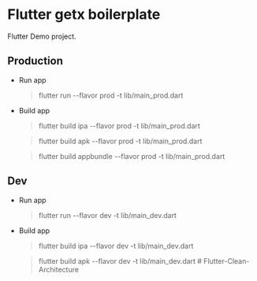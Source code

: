 # Flutter getx boilerplate

Flutter Demo project.

## Production

- Run app

  > flutter run --flavor prod -t lib/main_prod.dart

- Build app

  > flutter build ipa --flavor prod -t lib/main_prod.dart
  
  > flutter build apk --flavor prod -t lib/main_prod.dart
  
  > flutter build appbundle --flavor prod -t lib/main_prod.dart

## Dev

- Run app

  > flutter run --flavor dev -t lib/main_dev.dart

- Build app

  > flutter build ipa --flavor dev -t lib/main_dev.dart
  
  > flutter build apk --flavor dev -t lib/main_dev.dart
#   F l u t t e r - C l e a n - A r c h i t e c t u r e  
 